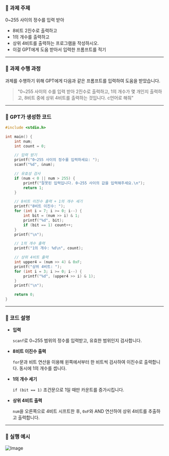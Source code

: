 ### 🔶 과제 주제

0~255 사이의 정수를 입력 받아

- 8비트 2진수로 출력하고
- 1의 개수를 출력하고
- 상위 4비트를 출력하는 프로그램을 작성하시오.
- 이걸 GPT에게 도움 받아서 입력한 프롬프트를 적기

---

### 🔶 과제 수행 과정

과제를 수행하기 위해 GPT에게 다음과 같은 프롬프트를 입력하여 도움을 받았습니다.

> "0~255 사이의 수를 입력 받아 2진수로 출력하고, 1의 개수가 몇 개인지 출력하고, 8비트 중에 상위 4비트를 출력하는 것입니다. c언어로 해줘"
> 

---

### 🔶 GPT가 생성한 코드

```c
#include <stdio.h>

int main() {
    int num;
    int count = 0;

    // 입력 받기
    printf("0~255 사이의 정수를 입력하세요: ");
    scanf("%d", &num);

    // 유효성 검사
    if (num < 0 || num > 255) {
        printf("잘못된 입력입니다. 0~255 사이의 값을 입력해주세요.\n");
        return 1;
    }

    // 8비트 이진수 출력 + 1의 개수 세기
    printf("8비트 이진수: ");
    for (int i = 7; i >= 0; i--) {
        int bit = (num >> i) & 1;
        printf("%d", bit);
        if (bit == 1) count++;
    }
    printf("\n");

    // 1의 개수 출력
    printf("1의 개수: %d\n", count);

    // 상위 4비트 출력
    int upper4 = (num >> 4) & 0xF;
    printf("상위 4비트: ");
    for (int i = 3; i >= 0; i--) {
        printf("%d", (upper4 >> i) & 1);
    }
    printf("\n");

    return 0;
}
```

---

### 🔶 코드 설명

- **입력**
    
    `scanf`로 0~255 범위의 정수를 입력받고, 유효한 범위인지 검사합니다.
    
- **8비트 이진수 출력**
    
    `for`문과 비트 연산을 이용해 왼쪽에서부터 한 비트씩 검사하여 이진수로 출력합니다. 동시에 1의 개수를 셉니다.
    
- **1의 개수 세기**
    
    `if (bit == 1)` 조건문으로 1일 때만 카운트를 증가시킵니다.
    
- **상위 4비트 출력**
    
    `num`을 오른쪽으로 4비트 시프트한 후, `0xF`와 AND 연산하여 상위 4비트를 추출하고 출력합니다.
    

---

### 🔶 실행 예시

![Image](https://github.com/user-attachments/assets/731624ba-d5cd-4745-a8ab-8cdde24425ae)
